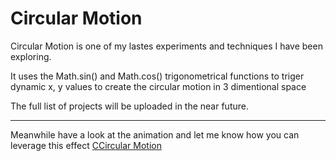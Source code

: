 # Circular Motion

Circular Motion is one of my lastes experiments and techniques 
I have been exploring.

It uses the Math.sin() and Math.cos() trigonometrical functions
to triger dynamic x, y values to create the circular motion in 3 dimentional space 

The full list of projects will be uploaded in the near future.


------

Meanwhile have a look at the animation and let me know how you can leverage this effect [CCircular Motion](https://jinnn0.github.io/circular-motion/)
